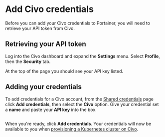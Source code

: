 # Add Civo credentials

Before you can add your Civo credentials to Portainer, you will need to retrieve your API token from Civo.

## Retrieving your API token

Log into the Civo dashboard and expand the **Settings** menu. Select **Profile**, then the **Security** tab.

At the top of the page you should see your API key listed.

## Adding your credentials

To add credentials for a Civo account, from the [Shared credentials](./) page click **Add credentials**, then select the **Civo** option. Give your credential set a **name** and paste your **API key** into the box.

<figure><img src="../..//assets/2.21.2-settings-cloud-credentials-civo.png" alt=""><figcaption></figcaption></figure>

When you're ready, click **Add credentials**. Your credentials will now be available to you when [provisioning a Kubernetes cluster on Civo](../../environments/add/kaas/civo.md).
